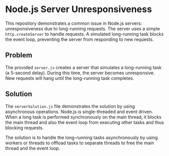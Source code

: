 # Node.js Server Unresponsiveness

This repository demonstrates a common issue in Node.js servers: unresponsiveness due to long-running requests.  The server uses a simple `http.createServer` to handle requests.  A simulated long-running task blocks the event loop, preventing the server from responding to new requests.

## Problem

The provided `server.js` creates a server that simulates a long-running task (a 5-second delay).  During this time, the server becomes unresponsive.  New requests will hang until the long-running task completes.

## Solution

The `serverSolution.js` file demonstrates the solution by using asynchronous operations. Node.js is single-threaded and event driven. When a long task is performed synchronously on the main thread, it blocks the main thread and also the event loop from executing other tasks and thus blocking requests.

The solution is to handle the long-running tasks asynchronously by using workers or threads to offload tasks to separate threads to free the main thread and the event loop.